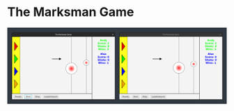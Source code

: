 # The Marksman Game
![An example of the gameplay](https://github.com/andy-geek/marksman-game/blob/main/example.png)